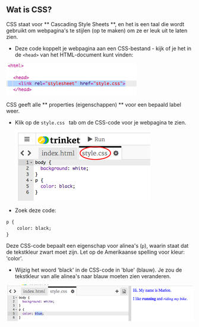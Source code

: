 ## Wat is CSS?

CSS staat voor ** Cascading Style Sheets **, en het is een taal die wordt gebruikt om webpagina's te stijlen (op te maken) om ze er leuk uit te laten zien.

+ Deze code koppelt je webpagina aan een CSS-bestand - kijk of je het in de `<head>` van het HTML-document kunt vinden:

![screenshot](images/birthday-css-link.png)

CSS geeft alle ** properties (eigenschappen) ** voor een bepaald label weer.

+ Klik op de `style.css ` tab om de CSS-code voor je webpagina te zien.
    
    ![screenshot](images/birthday-css-tab.png)

+ Zoek deze code:

```html
p {
    color: black;
}
```

Deze CSS-code bepaalt een eigenschap voor alinea's (`p`), waarin staat dat de tekstkleur zwart moet zijn. Let op de Amerikaanse spelling voor kleur: 'color'.

+ Wijzig het woord 'black' in de CSS-code in 'blue' (blauw). Je zou de tekstkleur van alle alinea's naar blauw moeten zien veranderen.

![screenshot](images/birthday-edit-css.png)